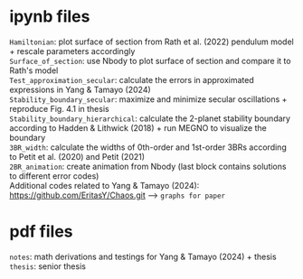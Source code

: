 # ipynb files
``Hamiltonian``: plot surface of section from Rath et al. (2022) pendulum model + rescale parameters accordingly <br />
``Surface_of_section``: use Nbody to plot surface of section and compare it to Rath's model <br />
``Test_approximation_secular``: calculate the errors in approximated expressions in Yang & Tamayo (2024) <br />
``Stability_boundary_secular``: maximize and minimize secular oscillations + reproduce Fig. 4.1 in thesis <br />
``Stability_boundary_hierarchical``: calculate the 2-planet stability boundary according to Hadden & Lithwick (2018) + run MEGNO to visualize the boundary <br />
``3BR_width``: calculate the widths of 0th-order and 1st-order 3BRs according to Petit et al. (2020) and Petit (2021) <br />
``2BR_animation``: create animation from Nbody (last block contains solutions to different error codes) <br />
Additional codes related to Yang & Tamayo (2024): https://github.com/EritasY/Chaos.git  --> ``graphs for paper`` <br />
# pdf files
``notes``: math derivations and testings for Yang & Tamayo (2024) + thesis  <br />
``thesis``: senior thesis
